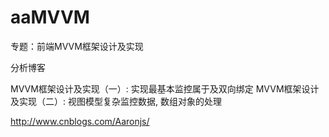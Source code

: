 aaMVVM
======

专题：前端MVVM框架设计及实现


分析博客

MVVM框架设计及实现（一）: 实现最基本监控属于及双向绑定
MVVM框架设计及实现（二）: 视图模型复杂监控数据, 数组对象的处理

http://www.cnblogs.com/Aaronjs/
